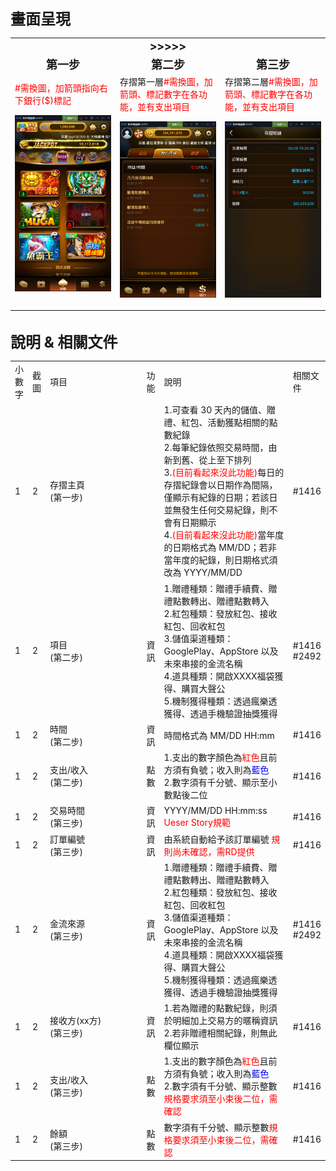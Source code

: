 <font size="5"><b>畫面呈現</b></font>
<table>
    <tr>
        <td colspan="3"><b><font size="4"><center>>>>>></font></b></td> 
   </tr>
    <tr>
        <td><b><font size="4"><center>第一步</font></b></td> 
        <td><b><font size="4"><center>第二步</font></b></td> 
        <td><b><font size="4"><center>第三步</font></b></td> 
   </tr>
    <tr>
        <td width=300><font color="red">#需換圖，加箭頭指向右下銀行($)標記</font>

![遊戲icon狀態.png](/.attachments/遊戲icon狀態-485c79ce-f4b9-41c2-911d-ec9b62c64cf0.png)
</td> 
        <td width=300>存摺第一層<font color="red">#需換圖，加箭頭、標記數字在各功能，並有支出項目</font>

![01.我的存摺.png](/.attachments/01.我的存摺-2e6f312b-f835-4d62-9f4b-557c1e089d41.png)
</td> 
        <td width=300>存摺第二層<font color="red">#需換圖，加箭頭、標記數字在各功能，並有支出項目</font>

![贈點點數轉入.png](/.attachments/贈點點數轉入-03d30ecf-99e6-48dc-9358-95b91157fd3c.png)
</td> 
   </tr>
</table>
<br>
<font size="5"><b>說明 & 相關文件</b></font>
<table>
    <tr>
        <td>小數字</td> 
        <td>截圖</td> 
        <td width=150>項目</td> 
        <td>功能</td> 
        <td>說明</td> 
        <td>相關文件</td> 
   </tr>
    <tr>
        <td>1</td> 
        <td>2</td> 
        <td>存摺主頁<br>(第一步)</td> 
        <td></td> 
        <td width=200>1.可查看 30 天內的儲值、贈禮、紅包、活動獲點相關的點數紀錄<br>
2.每筆紀錄依照交易時間，由新到舊、從上至下排列<br>
3.<font color="red">(目前看起來沒此功能)</font>每日的存摺紀錄會以日期作為間隔，僅顯示有紀錄的日期；若該日並無發生任何交易紀錄，則不會有日期顯示<br>
4.<font color="red">(目前看起來沒此功能)</font>當年度的日期格式為 MM/DD；若非當年度的紀錄，則日期格式須改為 YYYY/MM/DD
</td> 
        <td> #1416 </td> 
   </tr>
    <tr>
        <td>1</td> 
        <td>2</td> 
        <td>項目<br>(第二步)</td> 
        <td>資訊</td> 
        <td width=200>1.贈禮種類：贈禮手續費、贈禮點數轉出、贈禮點數轉入<br>
2.紅包種類：發放紅包、接收紅包、回收紅包<br>
3.儲值渠道種類：GooglePlay、AppStore 以及未來串接的金流名稱<br>
4.道具種類：開啟XXXX福袋獲得、購買大聲公<br>
5.機制獲得種類：透過瘋樂透獲得、透過手機驗證抽獎獲得</td> 
        <td> #1416 <br> #2492 </td> 
   </tr>
    <tr>
        <td>1</td> 
        <td>2</td> 
        <td>時間<br>(第二步)</td> 
        <td>資訊</td> 
        <td>時間格式為 MM/DD HH:mm</td> 
        <td> #1416 </td> 
   </tr>
    <tr>
        <td>1</td> 
        <td>2</td> 
        <td>支出/收入<br>(第二步)</td> 
        <td>點數</td> 
        <td width=200>1.支出的數字顏色為<font color="red">紅色</font>且前方須有負號；收入則為<font color="blue">藍色</font><br>
2.數字須有千分號、顯示至小數點後二位</td> 
        <td> #1416 </td> 
   </tr>
    <tr>
        <td>1</td> 
        <td>2</td> 
        <td>交易時間<br>(第三步)</td> 
        <td>資訊</td> 
        <td> YYYY/MM/DD HH:mm:ss <font color="red">Ueser Story規範</font></td> 
        <td> #1416 </td> 
   </tr>
    <tr>
        <td>1</td> 
        <td>2</td> 
        <td>訂單編號<br>(第三步)</td> 
        <td>資訊</td> 
        <td>由系統自動給予該訂單編號 <font color="red">規則尚未確認，需RD提供</font></td> 
        <td> #1416 </td> 
   </tr>
    <tr>
        <td>1</td> 
        <td>2</td> 
        <td>金流來源<br>(第三步)</td> 
        <td>資訊</td> 
        <td width=200>1.贈禮種類：贈禮手續費、贈禮點數轉出、贈禮點數轉入<br>
2.紅包種類：發放紅包、接收紅包、回收紅包<br>
3.儲值渠道種類：GooglePlay、AppStore 以及未來串接的金流名稱<br>
4.道具種類：開啟XXXX福袋獲得、購買大聲公<br>
5.機制獲得種類：透過瘋樂透獲得、透過手機驗證抽獎獲得</td> 
        <td> #1416 <br> #2492 </td> 
   </tr>
    <tr>
        <td>1</td> 
        <td>2</td> 
        <td>接收方(xx方)<br>(第三步)</td> 
        <td>資訊</td> 
        <td width=200>1.若為贈禮的點數紀錄，則須於明細加上交易方的暱稱資訊<br>2.若非贈禮相關紀錄，則無此欄位顯示</td> 
        <td> #1416 </td> 
   </tr>
    <tr>
        <td>1</td> 
        <td>2</td> 
        <td>支出/收入<br>(第三步)</td> 
        <td>點數</td> 
        <td width=200>1.支出的數字顏色為<font color="red">紅色</font>且前方須有負號；收入則為<font color="blue">藍色</font><br>
2.數字須有千分號、顯示整數<font color="red">規格要求須至小束後二位，需確認</font></td> 
        <td> #1416 </td> 
   </tr>
    <tr>
        <td>1</td> 
        <td>2</td> 
        <td>餘額<br>(第三步)</td> 
        <td>點數</td> 
        <td>數字須有千分號、顯示整數<font color="red">規格要求須至小束後二位，需確認</font></td> 
        <td> #1416 </td> 
   </tr>
</table>
<br>